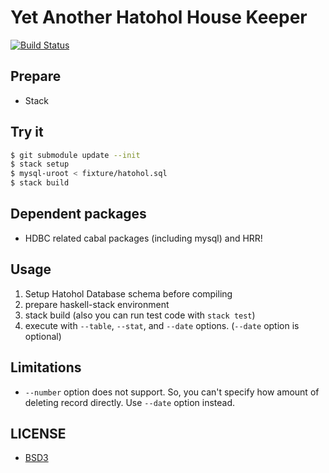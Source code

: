 Yet Another Hatohol House Keeper
===

[![Build Status](https://travis-ci.org/cosmo0920/ya-hatohol-house-keeper.svg?branch=master)](https://travis-ci.org/cosmo0920/ya-hatohol-house-keeper)

## Prepare

* Stack

## Try it

```bash
$ git submodule update --init
$ stack setup
$ mysql-uroot < fixture/hatohol.sql
$ stack build
```

## Dependent packages

* HDBC related cabal packages (including mysql) and HRR!

## Usage

1. Setup Hatohol Database schema before compiling
2. prepare haskell-stack environment
3. stack build (also you can run test code with `stack test`)
4. execute with `--table`, `--stat`, and `--date` options. (`--date` option is optional)

## Limitations

* `--number` option does not support. So, you can't specify how amount of deleting record directly. Use `--date` option instead.

## LICENSE

* [BSD3](LICENSE)
